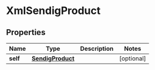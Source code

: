 

# XmlSendigProduct


## Properties

| Name | Type | Description | Notes |
|------------ | ------------- | ------------- | -------------|
|**self** | [**SendigProduct**](SendigProduct.md) |  |  [optional] |



